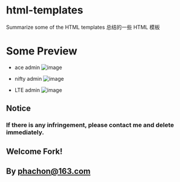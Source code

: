# html-templates
Summarize some of the HTML templates
总结的一些 HTML 模板

# Some Preview

- ace admin
![image](https://github.com/phachon/html-templates/blob/master/ace-Admin/ace.png)

- nifty admin
![image](https://github.com/phachon/html-templates/blob/master/nifty-Admin/nifty.png)

- LTE admin
![image](https://github.com/phachon/html-templates/blob/master/LTE-Admin/lte.png)

## Notice
### If there is any infringement, please contact me and delete immediately.

## Welcome Fork!

## By phachon@163.com